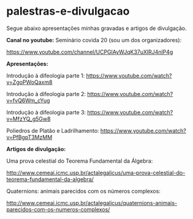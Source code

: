 # palestras-e-divulgacao

Segue abaixo apresentações minhas gravadas e artigos de divulgação.

**Canal no youtube:** Seminário covida 20 (sou um dos organizadores): 

https://www.youtube.com/channel/UCPGlAyWJqK37uXlRJ4nlP4g

**Apresentações:**

Introdução à difeologia parte 1: https://www.youtube.com/watch?v=ZgoPWoQaxm8

Introdução à difeologia parte 2: https://www.youtube.com/watch?v=fvQ6Wm_cYug

Introdução à difeologia parte 3: https://www.youtube.com/watch?v=MfzYQ_g5Gw8

Poliedros de Platâo e Ladrilhamento: https://www.youtube.com/watch?v=PfBgpT3MzMM

**Artigos de divulgação:**

Uma prova celestial do Teorema Fundamental da Álgebra: 

http://www.cemeai.icmc.usp.br/actalegalicus/uma-prova-celestial-do-teorema-fundamental-da-algebra/


Quaternions: animais parecidos com os números complexos: 

http://www.cemeai.icmc.usp.br/actalegalicus/quaternions-animais-parecidos-com-os-numeros-complexos/
